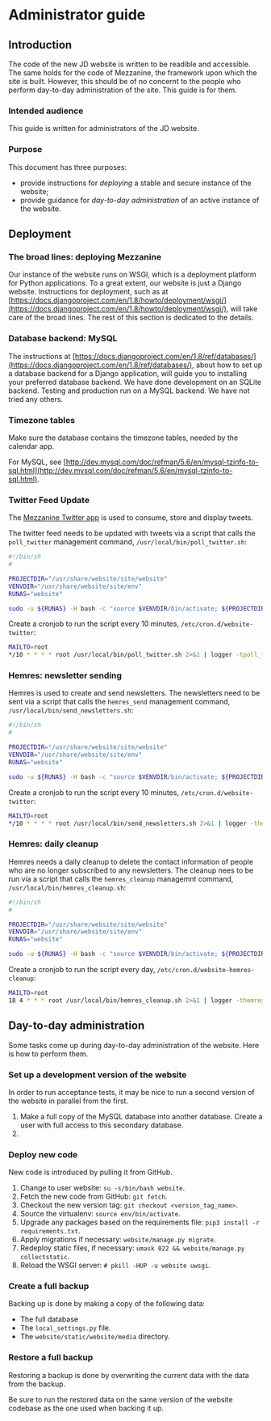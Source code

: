 # Administrator guide

## Introduction

The code of the new JD website is written to be readible and accessible. The same holds for the code of Mezzanine, the framework upon which the site is built. However, this should be of no concernt to the people who perform day-to-day administration of the site. This guide is for them.

### Intended audience

This guide is written for administrators of the JD website.

### Purpose

This document has three purposes:
* provide instructions for *deploying* a stable and secure instance of the website;
* provide guidance for *day-to-day administration* of an active instance of the website.

## Deployment

### The broad lines: deploying Mezzanine

Our instance of the website runs on WSGI, which is a deployment platform for Python applications. To a great extent, our website is just a Django website. Instructions for deployment, such as at [https://docs.djangoproject.com/en/1.8/howto/deployment/wsgi/](https://docs.djangoproject.com/en/1.8/howto/deployment/wsgi/), will take care of the broad lines. The rest of this section is dedicated to the details.

### Database backend: MySQL

The instructions at [https://docs.djangoproject.com/en/1.8/ref/databases/](https://docs.djangoproject.com/en/1.8/ref/databases/), about how to set up a database backend for a Django application, will guide you to installing your preferred database backend. We have done development on an SQLite backend. Testing and production run on a MySQL backend. We have not tried any others.

### Timezone tables

Make sure the database contains the timezone tables, needed by the calendar app.

For MySQL, see [http://dev.mysql.com/doc/refman/5.6/en/mysql-tzinfo-to-sql.html](http://dev.mysql.com/doc/refman/5.6/en/mysql-tzinfo-to-sql.html).

### Twitter Feed Update

The [Mezzanine Twitter app](http://mezzanine.jupo.org/docs/twitter-integration.html?highlight=twitter) is used to consume, store and display tweets.

The twitter feed needs to be updated with tweets via a script that calls the `poll_twitter` management command,
`/usr/local/bin/poll_twitter.sh`:

```bash
#!/bin/sh
#

PROJECTDIR="/usr/share/website/site/website"
VENVDIR="/usr/share/website/site/env"
RUNAS="website"

sudo -u ${RUNAS} -H bash -c "source $VENVDIR/bin/activate; ${PROJECTDIR}/manage.py poll_twitter"
```

Create a cronjob to run the script every 10 minutes,
`/etc/cron.d/website-twitter`:

```bash
MAILTO=root
*/10 * * * * root /usr/local/bin/poll_twitter.sh 2>&1 | logger -tpoll_twitter
```

### Hemres: newsletter sending

Hemres is used to create and send newsletters. The newsletters need to be sent via a script that calls the `hemres_send` management command, `/usr/local/bin/send_newsletters.sh`:

```bash
#!/bin/sh
#

PROJECTDIR="/usr/share/website/site/website"
VENVDIR="/usr/share/website/site/env"
RUNAS="website"

sudo -u ${RUNAS} -H bash -c "source $VENVDIR/bin/activate; ${PROJECTDIR}/manage.py hemres_send /tmp/hemres.lock"
```

Create a cronjob to run the script every 10 minutes, `/etc/cron.d/website-twitter`:

```bash
MAILTO=root
*/10 * * * * root /usr/local/bin/send_newsletters.sh 2>&1 | logger -themres_send
```

### Hemres: daily cleanup

Hemres needs a daily cleanup to delete the contact information of people who are no longer subscribed to any newsletters. The cleanup nees to be run via a script that calls the `hemres_cleanup` managemnt command, `/usr/local/bin/hemres_cleanup.sh`:

```bash
#!/bin/sh
#

PROJECTDIR="/usr/share/website/site/website"
VENVDIR="/usr/share/website/site/env"
RUNAS="website"

sudo -u ${RUNAS} -H bash -c "source $VENVDIR/bin/activate; ${PROJECTDIR}/manage.py hemres_cleanup"
```

Create a cronjob to run the script every day, `/etc/cron.d/website-hemres-cleanup`:

```bash
MAILTO=root
18 4 * * * root /usr/local/bin/hemres_cleanup.sh 2>&1 | logger -themres_cleanup
```

## Day-to-day administration

Some tasks come up during day-to-day administration of the website. Here is how to perform them.

### Set up a development version of the website

In order to run acceptance tests, it may be nice to run a second version of the website in parallel from the first.

1. Make a full copy of the MySQL database into another database. Create a user with full access to this secondary database.
1. 

### Deploy new code

New code is introduced by pulling it from GitHub.

1. Change to user website: `su -s/bin/bash website`.
1. Fetch the new code from GitHub: `git fetch`.
1. Checkout the new version tag: `git checkout <version_tag_name>`.
1. Source the virtualenv: `source env/bin/activate`.
1. Upgrade any packages based on the requirements file: `pip3 install -r requirements.txt`.
1. Apply migrations if necessary: `website/manage.py migrate`.
1. Redeploy static files, if necessary: `umask 022 && website/manage.py collectstatic`.
1. Reload the WSGI server: `# pkill -HUP -u website uwsgi`.

### Create a full backup

Backing up is done by making a copy of the following data:

* The full database
* The `local_settings.py` file.
* The `website/static/website/media` directory.

### Restore a full backup

Restoring a backup is done by overwriting the current data with the data from the backup.

Be sure to run the restored data on the same version of the website codebase as the one used when backing it up.
